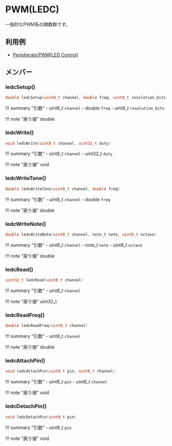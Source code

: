 # PWM(LEDC)

一般的なPWM系の関数群です。

## 利用例

- [Peripherals/PWM(LED Control)](../../Peripherals/LED_Control/)


## メンバー



### ledcSetup()



```c
double ledcSetup(uint8_t channel, double freq, uint8_t resolution_bits)
```

!!! summary "引数"
	- uint8_t `channel` 
	- double `freq` 
	- uint8_t `resolution_bits` 

!!! note "戻り値"
	double



### ledcWrite()



```c
void ledcWrite(uint8_t channel, uint32_t duty)
```

!!! summary "引数"
	- uint8_t `channel` 
	- uint32_t `duty` 

!!! note "戻り値"
	void



### ledcWriteTone()



```c
double ledcWriteTone(uint8_t channel, double freq)
```

!!! summary "引数"
	- uint8_t `channel` 
	- double `freq` 

!!! note "戻り値"
	double



### ledcWriteNote()



```c
double ledcWriteNote(uint8_t channel, note_t note, uint8_t octave)
```

!!! summary "引数"
	- uint8_t `channel` 
	- note_t `note` 
	- uint8_t `octave` 

!!! note "戻り値"
	double



### ledcRead()



```c
uint32_t ledcRead(uint8_t channel)
```

!!! summary "引数"
	- uint8_t `channel` 

!!! note "戻り値"
	uint32_t



### ledcReadFreq()



```c
double ledcReadFreq(uint8_t channel)
```

!!! summary "引数"
	- uint8_t `channel` 

!!! note "戻り値"
	double



### ledcAttachPin()



```c
void ledcAttachPin(uint8_t pin, uint8_t channel)
```

!!! summary "引数"
	- uint8_t `pin` 
	- uint8_t `channel` 

!!! note "戻り値"
	void



### ledcDetachPin()



```c
void ledcDetachPin(uint8_t pin)
```

!!! summary "引数"
	- uint8_t `pin` 

!!! note "戻り値"
	void



